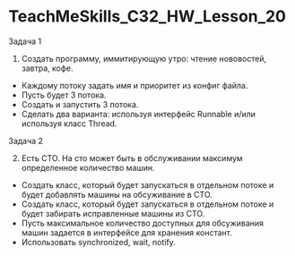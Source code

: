 # TeachMeSkills_C32_HW_Lesson_20

  Задача 1
  
   1. Cоздать программу, иммитирующую утро: чтение нововостей, завтра, кофе.    
-  Каждому потоку задать имя и приоритет из конфиг файла.
-  Пусть будет 3 потока.
-  Создать и запустить 3 потока.
-  Сделать два варианта: используя интерфейс Runnable и/или используя класс Thread.

  Задача 2
    
   2. Есть СТО. На сто может быть в обслуживании максимум определенное количество машин.
-  Создать класс, который будет запускаться в отдельном потоке и будет добавлять машины на обсуживание в СТО.
-  Создать класс, который будет запускаться в отдельном потоке и будет забирать исправленные машины из СТО.
-  Пусть максимальное количество доступных для обсуживания машин задается в интерфейсе для хранения констант.
-  Использовать synchronized, wait, notify.
 
